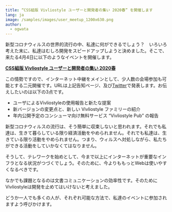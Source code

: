 ```yaml
---
title: “CSS組版 Vivliostyle ユーザーと開発者の集い 2020春” を開催します
lang: ja
image: /samples/images/user_meetup_1200x630.png
author:
  - ogwata
---
```


新型コロナウィルスの世界的流行の中、私達に何ができるでしょう？　いろいろ考えた末に、私達はむしろ開発をスピードアップしようと決めました。そこで、来たる4月4日に以下のようなイベントを開催します。

**[CSS組版 Vivliostyle ユーザーと開発者の集い 2020春](https://vivliostyle.connpass.com/event/170939/)**

この情勢ですので、インターネット中継をメインとして、少人数の会場参加も可能とする二元開催です。URLは上記告知ページ、及び[Twitter](https://twitter.com/Vivliostyle)で発表します。お伝えしたいのは以下の3点です。

- ユーザによるVivliostyleの使用報告と新たな提案
- 新バージョンの変更点と、新しい Vivliostyle ファミリーの紹介
- 年内公開予定のコンシューマ向け無料サービス “Vivliostyle Pub” の報告

新型コロナウィルスの流行は、そう簡単に収束しないと思われます。それでも私達は、生きて暮らしている限り経済活動をやめられません。それでも私達は、生きている限り活動をやめられません。つまり、ウィルスへ対処しながら、私たちができる活動をしていかなくてはなりません。

そうして、テレワークを始めとして、今まで以上にインターネットが重要なインフラとなる状況がつづくでしょう。そのために、今よりももっとWebは使いやすくなるべきです。

なかでも課題となるのは文書コミュニケーションの効率性です。そのためにVivliostyleは開発を止めてはいけないと考えました。

どうか一人でも多くの人が、それぞれ可能な方法で、私達のイベントに参加されますよう呼びかけます。

